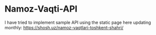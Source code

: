 # Namoz-Vaqti-API

I have tried to implement sample API using the static page here updating monthly: https://shosh.uz/namoz-vaqtlari-toshkent-shahri/
